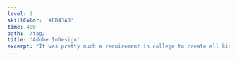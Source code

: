 ```yaml
---
level: 2
skillColor: '#EB43A3'
time: 400
path: '/tag/'
title: 'Adobe InDesign'
excerpt: "It was pretty much a requirement in college to create all kinds of documentation using InDesign. The possibilities it gives you with Master Pages and the flexibility with TOC generation is absolutely amazing. The only thing aside from more conventional documents I've ever really made is a basic Styleguide for a fictional company as part of a course assignment."
---
```

